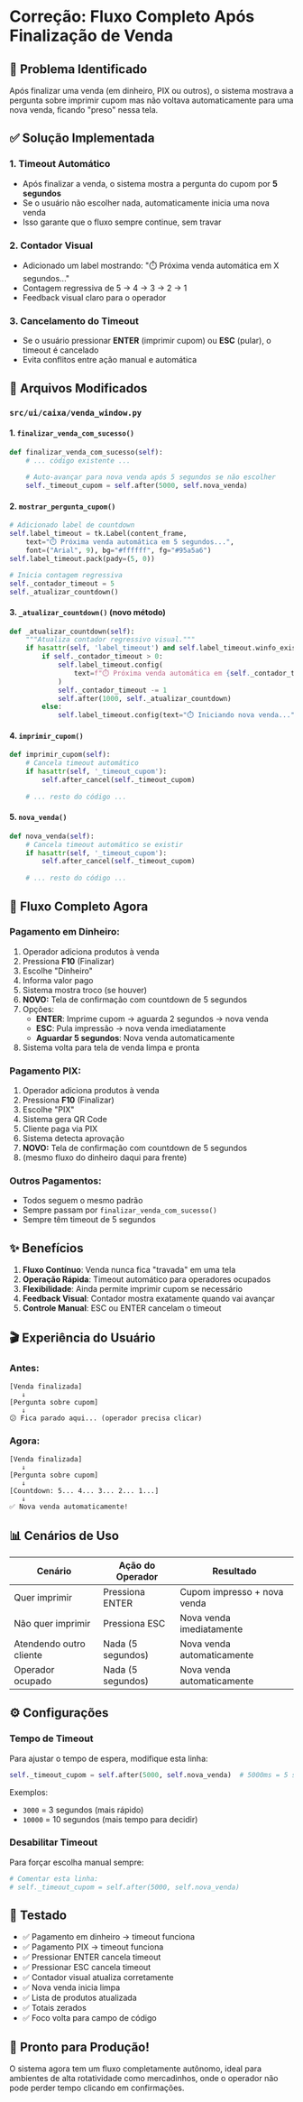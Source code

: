 # Correção: Fluxo Completo Após Finalização de Venda

## 🔴 Problema Identificado
Após finalizar uma venda (em dinheiro, PIX ou outros), o sistema mostrava a pergunta sobre imprimir cupom mas não voltava automaticamente para uma nova venda, ficando "preso" nessa tela.

## ✅ Solução Implementada

### 1. **Timeout Automático**
- Após finalizar a venda, o sistema mostra a pergunta do cupom por **5 segundos**
- Se o usuário não escolher nada, automaticamente inicia uma nova venda
- Isso garante que o fluxo sempre continue, sem travar

### 2. **Contador Visual**
- Adicionado um label mostrando: "⏱️ Próxima venda automática em X segundos..."
- Contagem regressiva de 5 → 4 → 3 → 2 → 1
- Feedback visual claro para o operador

### 3. **Cancelamento do Timeout**
- Se o usuário pressionar **ENTER** (imprimir cupom) ou **ESC** (pular), o timeout é cancelado
- Evita conflitos entre ação manual e automática

## 📝 Arquivos Modificados

### `src/ui/caixa/venda_window.py`

#### 1. `finalizar_venda_com_sucesso()`
```python
def finalizar_venda_com_sucesso(self):
    # ... código existente ...
    
    # Auto-avançar para nova venda após 5 segundos se não escolher
    self._timeout_cupom = self.after(5000, self.nova_venda)
```

#### 2. `mostrar_pergunta_cupom()`
```python
# Adicionado label de countdown
self.label_timeout = tk.Label(content_frame, 
    text="⏱️ Próxima venda automática em 5 segundos...", 
    font=("Arial", 9), bg="#ffffff", fg="#95a5a6")
self.label_timeout.pack(pady=(5, 0))

# Inicia contagem regressiva
self._contador_timeout = 5
self._atualizar_countdown()
```

#### 3. `_atualizar_countdown()` (novo método)
```python
def _atualizar_countdown(self):
    """Atualiza contador regressivo visual."""
    if hasattr(self, 'label_timeout') and self.label_timeout.winfo_exists():
        if self._contador_timeout > 0:
            self.label_timeout.config(
                text=f"⏱️ Próxima venda automática em {self._contador_timeout} segundos..."
            )
            self._contador_timeout -= 1
            self.after(1000, self._atualizar_countdown)
        else:
            self.label_timeout.config(text="⏱️ Iniciando nova venda...")
```

#### 4. `imprimir_cupom()`
```python
def imprimir_cupom(self):
    # Cancela timeout automático
    if hasattr(self, '_timeout_cupom'):
        self.after_cancel(self._timeout_cupom)
    
    # ... resto do código ...
```

#### 5. `nova_venda()`
```python
def nova_venda(self):
    # Cancela timeout automático se existir
    if hasattr(self, '_timeout_cupom'):
        self.after_cancel(self._timeout_cupom)
    
    # ... resto do código ...
```

## 🎯 Fluxo Completo Agora

### Pagamento em Dinheiro:
1. Operador adiciona produtos à venda
2. Pressiona **F10** (Finalizar)
3. Escolhe "Dinheiro"
4. Informa valor pago
5. Sistema mostra troco (se houver)
6. **NOVO:** Tela de confirmação com countdown de 5 segundos
7. Opções:
   - **ENTER**: Imprime cupom → aguarda 2 segundos → nova venda
   - **ESC**: Pula impressão → nova venda imediatamente
   - **Aguardar 5 segundos**: Nova venda automaticamente
8. Sistema volta para tela de venda limpa e pronta

### Pagamento PIX:
1. Operador adiciona produtos à venda
2. Pressiona **F10** (Finalizar)
3. Escolhe "PIX"
4. Sistema gera QR Code
5. Cliente paga via PIX
6. Sistema detecta aprovação
7. **NOVO:** Tela de confirmação com countdown de 5 segundos
8. (mesmo fluxo do dinheiro daqui para frente)

### Outros Pagamentos:
- Todos seguem o mesmo padrão
- Sempre passam por `finalizar_venda_com_sucesso()`
- Sempre têm timeout de 5 segundos

## ✨ Benefícios

1. **Fluxo Contínuo**: Venda nunca fica "travada" em uma tela
2. **Operação Rápida**: Timeout automático para operadores ocupados
3. **Flexibilidade**: Ainda permite imprimir cupom se necessário
4. **Feedback Visual**: Contador mostra exatamente quando vai avançar
5. **Controle Manual**: ESC ou ENTER cancelam o timeout

## 🎬 Experiência do Usuário

### Antes:
```
[Venda finalizada]
   ↓
[Pergunta sobre cupom]
   ↓
😕 Fica parado aqui... (operador precisa clicar)
```

### Agora:
```
[Venda finalizada]
   ↓
[Pergunta sobre cupom]
   ↓
[Countdown: 5... 4... 3... 2... 1...]
   ↓
✅ Nova venda automaticamente!
```

## 📊 Cenários de Uso

| Cenário | Ação do Operador | Resultado |
|---------|------------------|-----------|
| Quer imprimir | Pressiona ENTER | Cupom impresso + nova venda |
| Não quer imprimir | Pressiona ESC | Nova venda imediatamente |
| Atendendo outro cliente | Nada (5 segundos) | Nova venda automaticamente |
| Operador ocupado | Nada (5 segundos) | Nova venda automaticamente |

## ⚙️ Configurações

### Tempo de Timeout
Para ajustar o tempo de espera, modifique esta linha:
```python
self._timeout_cupom = self.after(5000, self.nova_venda)  # 5000ms = 5 segundos
```

Exemplos:
- `3000` = 3 segundos (mais rápido)
- `10000` = 10 segundos (mais tempo para decidir)

### Desabilitar Timeout
Para forçar escolha manual sempre:
```python
# Comentar esta linha:
# self._timeout_cupom = self.after(5000, self.nova_venda)
```

## 🧪 Testado

- ✅ Pagamento em dinheiro → timeout funciona
- ✅ Pagamento PIX → timeout funciona
- ✅ Pressionar ENTER cancela timeout
- ✅ Pressionar ESC cancela timeout
- ✅ Contador visual atualiza corretamente
- ✅ Nova venda inicia limpa
- ✅ Lista de produtos atualizada
- ✅ Totais zerados
- ✅ Foco volta para campo de código

## 🚀 Pronto para Produção!

O sistema agora tem um fluxo completamente autônomo, ideal para ambientes de alta rotatividade como mercadinhos, onde o operador não pode perder tempo clicando em confirmações.
